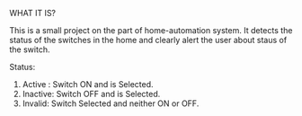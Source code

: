 WHAT IT IS?


This is a small project on the part of home-automation system. It detects the status of the switches in the home and clearly alert the user about staus of the switch.

Status:
1. Active : Switch ON and is Selected.
2. Inactive: Switch OFF and is Selected.
3. Invalid: Switch Selected and neither ON or OFF. 
